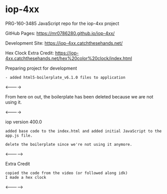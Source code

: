 # iop-4xx
PRG-160-3485 JavaScript repo for the iop-4xx project 
	
GitHub Pages: https://mr0786280.github.io/iop-4xx/
	
Development Site: https://iop-4xx.catchthesehands.net/

Hex Clock Extra Credit: https://iop-4xx.catchthesehands.net/hex%20color%20clock/index.html

Preparing project for development

	- added html5-boilerplate_v6.1.0 files to application
	
<---->

From here on out, the boilerplate has been deleted because we are not using it.

<---->

iop version 400.0

	added base code to the index.html and added initial JavaScript to the app.js file.
	
	delete the boilerplate since we're not using it anymore.
	
<----->

Extra Credit
	
	copied the code from the video (or followed along idk)
	I made a hex clock
	
<----->
	


